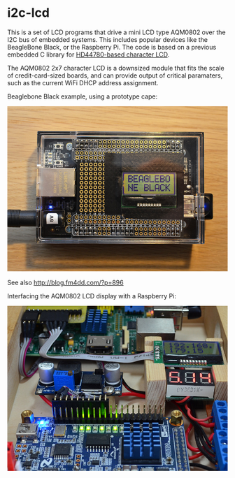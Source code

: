 # i2c-lcd

This is a set of LCD programs that drive a mini LCD type AQM0802 over the I2C bus of embedded systems. This includes popular devices like the BeagleBone Black, or the Raspberry Pi. The code is based  on a previous embedded C library for [HD44780-based character LCD](https://github.com/fm4dd/hd44780lcd-lib).

The AQM0802 2x7 character LCD is a downsized module that fits the scale of credit-card-sized boards, and can provide output of critical paramaters, such as the current WiFi DHCP address assignment.

Beaglebone Black example, using a prototype cape:

![](images/bbb-AQM0802.jpg)

See also http://blog.fm4dd.com/?p=896

Interfacing the AQM0802 LCD display with a Raspberry Pi:

![](images/raspi-AQM0802.jpg)
